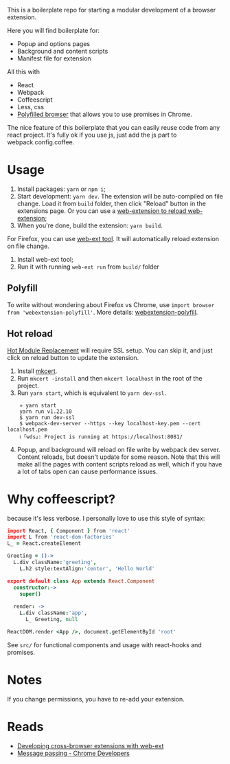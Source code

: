 This is a boilerplate repo for starting a modular development of a browser extension.

Here you will find boilerplate for:
- Popup and options pages 
- Background and content scripts
- Manifest file for extension

All this with 
- React
- Webpack
- Coffeescript
- Less, css
- [Polyfilled browser](https://github.com/mozilla/webextension-polyfill) that allows you to use promises in Chrome.

The nice feature of this boilerplate that you can easily reuse code from any react project. 
It's fully ok if you use js, just add the js part to webpack.config.coffee.

# Usage

1. Install packages: `yarn` or `npm i`;
2. Start development: `yarn dev`. The extension will be
auto-compiled on file change. Load it from `build` folder,
then click "Reload" button in the extensions page. Or you can
use a [web-extension to reload web-extension](https://chrome.google.com/webstore/detail/dev-extensions-reload/bbanndmhbmgajamonlgnjnfdbifbnbdj/related);
3. When you're done, build the extension: `yarn build`.

For Firefox, you can use [web-ext tool](https://extensionworkshop.com/documentation/develop/getting-started-with-web-ext/).
It will automatically reload extension on file change.

1. Install web-ext tool;
2. Run it with running `web-ext run` from `build/` folder

## Polyfill

To write without wondering about Firefox vs Chrome,
use `import browser from 'webextension-polyfill'`.
More details: [webextension-polyfill](https://github.com/mozilla/webextension-polyfill).

## Hot reload

[Hot Module Replacement](https://webpack.js.org/guides/hot-module-replacement/) will require SSL setup.
You can skip it, and just click on reload button to update the extension.

1. Install [mkcert](https://github.com/FiloSottile/mkcert).
2. Run `mkcert -install` and then `mkcert localhost` in the root of the project.
3. Run `yarn start`, which is equivalent to `yarn dev-ssl`.
```
    » yarn start
    yarn run v1.22.10
    $ yarn run dev-ssl
    $ webpack-dev-server --https --key localhost-key.pem --cert localhost.pem
    ℹ ｢wds｣: Project is running at https://localhost:8081/
```
4. Popup, and background will reload on file write by webpack dev server.
Content reloads, but doesn't update for some reason.
Note that this will make all the pages with content scripts reload as well, which 
if you have a lot of tabs open can cause performance issues.


# Why coffeescript?

because it's less verbose. I personally love to use this style of syntax:

```coffeescript
import React, { Component } from 'react'
import L from 'react-dom-factories'
L_ = React.createElement

Greeting = ()->
  L.div className:'greeting',
	L.h2 style:textAlign:'center', 'Hello World'

export default class App extends React.Component
  constructor:->
    super()
     
  render: ->
    L.div className:'app',
      L_ Greeting, null

ReactDOM.render <App />, document.getElementById 'root'

```

See `src/` for functional components and usage with react-hooks and promises.

# Notes

If you change permissions, you have to re-add your extension.

# Reads

- [Developing cross-browser extensions with web-ext](https://hacks.mozilla.org/2019/10/developing-cross-browser-extensions-with-web-ext-3-2-0/)
- [Message passing - Chrome Developers](https://developer.chrome.com/docs/extensions/mv2/messaging/)
